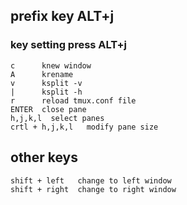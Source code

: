 ## prefix key ALT+j

### key setting press ALT+j
```
c      knew window
A      krename
v      ksplit -v
|      ksplit -h
r      reload tmux.conf file
ENTER  close pane
h,j,k,l  select panes
crtl + h,j,k,l   modify pane size

```


## other keys
```
shift + left   change to left window
shift + right  change to right window

```
